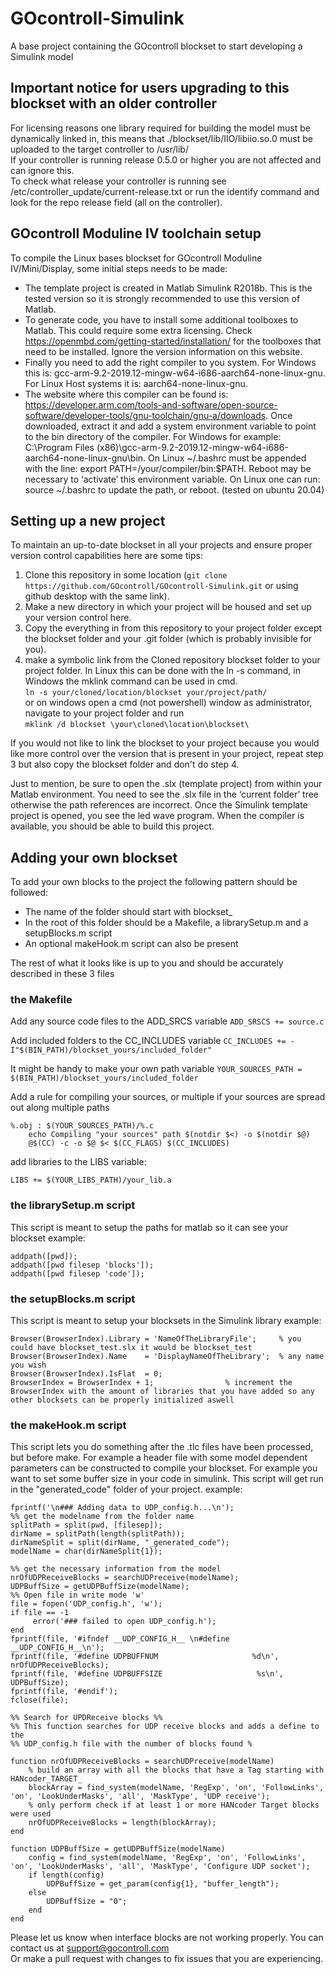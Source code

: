 # GOcontroll-Simulink
A base project containing the GOcontroll blockset to start developing a Simulink model

## Important notice for users upgrading to this blockset with an older controller

For licensing reasons one library required for building the model must be dynamically linked in, this means that ./blockset/lib/IIO/libiio.so.0 must be uploaded to the target controller to /usr/lib/ \
If your controller is running release 0.5.0 or higher you are not affected and can ignore this. \
To check what release your controller is running see /etc/controller_update/current-release.txt or run the identify command and look for the repo release field (all on the controller).

## GOcontroll Moduline IV toolchain setup

To compile the Linux bases blockset for GOcontroll Moduline IV/Mini/Display, some initial steps needs to be made:
- The template project is created in Matlab Simulink R2018b. This is the tested version so it is strongly recommended to use this version of Matlab.
- To generate code, you have to install some additional toolboxes to Matlab. This could require some extra licensing. Check https://openmbd.com/getting-started/installation/ for the toolboxes that need to be installed. Ignore the version information on this website.
- Finally you need to add the right compiler to you system. For Windows this is: gcc-arm-9.2-2019.12-mingw-w64-i686-aarch64-none-linux-gnu. \
    For Linux Host systems it is:  aarch64-none-linux-gnu.
- The website where this compiler can be found is: https://developer.arm.com/tools-and-software/open-source-software/developer-tools/gnu-toolchain/gnu-a/downloads. Once downloaded, extract it and add a system environment variable to point to the bin directory of the compiler. For Windows for example: C:\Program Files (x86)\gcc-arm-9.2-2019.12-mingw-w64-i686-aarch64-none-linux-gnu\bin.
On Linux ~/.bashrc must be appended with the line: export PATH=/your/compiler/bin:$PATH.
Reboot may be necessary to ‘activate’ this environment variable. On Linux one can run: source ~/.bashrc to update the path, or reboot.
(tested on ubuntu 20.04)

## Setting up a new project

To maintain an up-to-date blockset in all your projects and ensure proper version control capabilities here are some tips:
1. Clone this repository in some location (`git clone https://github.com/GOcontroll/GOcontroll-Simulink.git` or using github desktop with the same link).
2. Make a new directory in which your project will be housed and set up your version control here.
3. Copy the everything in from this repository to your project folder except the blockset folder and your .git folder (which is probably invisible for you).
4. make a symbolic link from the Cloned repository blockset folder to your project folder. In Linux this can be done with the ln -s command, in Windows the mklink command can be used in cmd. \
`ln -s your/cloned/location/blockset your/project/path/` \
or on windows open a cmd (not powershell) window as administrator, navigate to your project folder and run\
`mklink /d blockset \your\cloned\location\blockset\`

If you would not like to link the blockset to your project because you would like more control over the version that is present in your project, repeat step 3 but also copy the blockset folder and don't do step 4.

Just to mention, be sure to open the .slx (template project) from within your Matlab environment. You need to see the .slx file in the ‘current folder’ tree otherwise the path references are incorrect. Once the Simulink template project is opened, you see the led wave program. When the compiler is available, you should be able to build this project.

## Adding your own blockset

To add your own blocks to the project the following pattern should be followed:
- The name of the folder should start with blockset_
- In the root of this folder should be a Makefile, a librarySetup.m and a setupBlocks.m script
- An optional makeHook.m script can also be present

The rest of what it looks like is up to you and should be accurately described in these 3 files

### the Makefile

Add any source code files to the ADD_SRCS variable
`ADD_SRSCS += source.c`

Add included folders to the CC_INCLUDES variable
`CC_INCLUDES += -I"$(BIN_PATH)/blockset_yours/included_folder"`

It might be handy to make your own path variable
`YOUR_SOURCES_PATH = $(BIN_PATH)/blockset_yours/included_folder`

Add a rule for compiling your sources, or multiple if your sources are spread out along multiple paths

```
%.obj : $(YOUR_SOURCES_PATH)/%.c
	echo Compiling "your sources" path $(notdir $<) -o $(notdir $@)
	@$(CC) -c -o $@ $< $(CC_FLAGS) $(CC_INCLUDES)
```

add libraries to the LIBS variable:
```
LIBS += $(YOUR_LIBS_PATH)/your_lib.a
```

### the librarySetup.m script

This script is meant to setup the paths for matlab so it can see your blockset
example:
```
addpath([pwd]);
addpath([pwd filesep 'blocks']);
addpath([pwd filesep 'code']);
```

### the setupBlocks.m script

This script is meant to setup your blocksets in the Simulink library
example:
```
Browser(BrowserIndex).Library = 'NameOfTheLibraryFile';  	% you could have blockset_test.slx it would be blockset_test
Browser(BrowserIndex).Name    = 'DisplayNameOfTheLibrary';	% any name you wish
Browser(BrowserIndex).IsFlat  = 0;
BrowserIndex = BrowserIndex + 1; 				% increment the BrowserIndex with the amount of libraries that you have added so any other blocksets can be properly initialized aswell
```

### the makeHook.m script

This script lets you do something after the .tlc files have been processed, but before make. For example a header file with some model dependent parameters can be constructed to compile your blockset. For example you want to set some buffer size in your code in simulink.
This script will get run in the "generated_code" folder of your project.
example:
```
fprintf('\n### Adding data to UDP_config.h...\n');
%% get the modelname from the folder name
splitPath = split(pwd, [filesep]);
dirName = splitPath(length(splitPath));
dirNameSplit = split(dirName, "_generated_code");
modelName = char(dirNameSplit{1});

%% get the necessary information from the model
nrOfUDPReceiveBlocks = searchUDPreceive(modelName);
UDPBuffSize = getUDPBuffSize(modelName);
%% Open file in write mode 'w'
file = fopen('UDP_config.h', 'w');
if file == -1
     error('### failed to open UDP_config.h');
end
fprintf(file, '#ifndef __UDP_CONFIG_H__ \n#define __UDP_CONFIG_H__\n');
fprintf(file, '#define UDPBUFFNUM                     %d\n', nrOfUDPReceiveBlocks);
fprintf(file, '#define UDPBUFFSIZE                     %s\n', UDPBuffSize);
fprintf(file, '#endif');
fclose(file);
    
%% Search for UPDReceive blocks %%
%% This function searches for UDP receive blocks and adds a define to the
%% UDP_config.h file with the number of blocks found %

function nrOfUDPReceiveBlocks = searchUDPreceive(modelName)
    % build an array with all the blocks that have a Tag starting with HANcoder_TARGET_
    blockArray = find_system(modelName, 'RegExp', 'on', 'FollowLinks', 'on', 'LookUnderMasks', 'all', 'MaskType', 'UDP receive');
    % only perform check if at least 1 or more HANcoder Target blocks were used
    nrOfUDPReceiveBlocks = length(blockArray);
end

function UDPBuffSize = getUDPBuffSize(modelName)
    config = find_system(modelName, 'RegExp', 'on', 'FollowLinks', 'on', 'LookUnderMasks', 'all', 'MaskType', 'Configure UDP socket');
    if length(config)
        UDPBuffSize = get_param(config{1}, "buffer_length");
    else
        UDPBuffSize = "0";
    end
end
```

Please let us know when interface blocks are not working properly. You can contact us at support@gocontroll.com \
Or make a pull request with changes to fix issues that you are experiencing.
